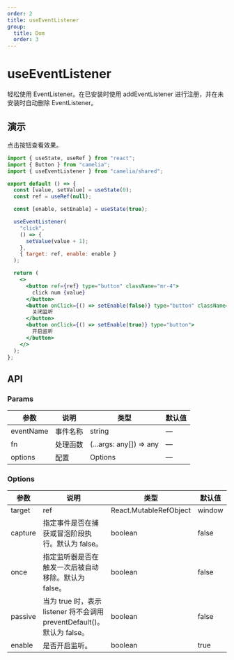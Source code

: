 ```yaml
---
order: 2
title: useEventListener
group:
  title: Dom
  order: 3
---
```


# useEventListener

轻松使用 EventListener。在已安装时使用 addEventListener 进行注册，并在未安装时自动删除 EventListener。

## 演示

点击按钮查看效果。

```jsx
import { useState, useRef } from "react";
import { Button } from "camelia";
import { useEventListener } from "camelia/shared";

export default () => {
  const [value, setValue] = useState(0);
  const ref = useRef(null);

  const [enable, setEnable] = useState(true);

  useEventListener(
    "click",
    () => {
      setValue(value + 1);
    },
    { target: ref, enable: enable }
  );

  return (
    <>
      <button ref={ref} type="button" className="mr-4">
        click num {value}
      </button>
      <button onClick={() => setEnable(false)} type="button" className="mr-4">
        关闭监听
      </button>
      <button onClick={() => setEnable(true)} type="button">
        开启监听
      </button>
    </>
  );
};
```

## API

### Params

| 参数      | 说明     | 类型                    | 默认值 |
| --------- | -------- | ----------------------- | ------ |
| eventName | 事件名称 | string                  | —      |
| fn        | 处理函数 | (...args: any[]) => any | —      |
| options   | 配置     | Options                 | —      |

### Options

| 参数    | 说明                                                                    | 类型                   | 默认值 |
| ------- | ----------------------------------------------------------------------- | ---------------------- | ------ |
| target  | ref                                                                     | React.MutableRefObject | window |
| capture | 指定事件是否在捕获或冒泡阶段执行。默认为 false。                        | boolean                | false  |
| once    | 指定监听器是否在触发一次后被自动移除。默认为 false。                    | boolean                | false  |
| passive | 当为 true 时，表示 listener 将不会调用 preventDefault()。默认为 false。 | boolean                | false  |
| enable  | 是否开启监听。                                                          | boolean                | true   |

